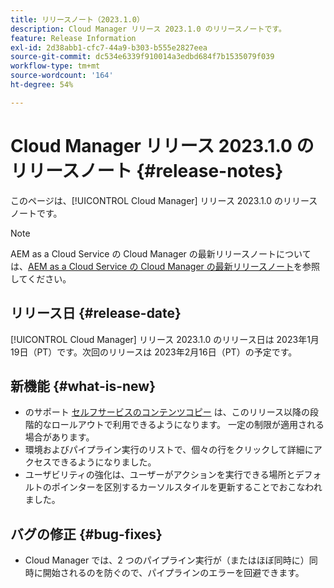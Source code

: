 ```yaml
---
title: リリースノート（2023.1.0）
description: Cloud Manager リリース 2023.1.0 のリリースノートです。
feature: Release Information
exl-id: 2d38abb1-cfc7-44a9-b303-b555e2827eea
source-git-commit: dc534e6339f910014a3edbd684f7b1535079f039
workflow-type: tm+mt
source-wordcount: '164'
ht-degree: 54%

---
```



# Cloud Manager リリース 2023.1.0 のリリースノート {#release-notes}

このページは、[!UICONTROL Cloud Manager] リリース 2023.1.0 のリリースノートです。

>[!NOTE]
>
>AEM as a Cloud Service の Cloud Manager の最新リリースノートについては、[AEM as a Cloud Service の Cloud Manager の最新リリースノート](https://experienceleague.adobe.com/docs/experience-manager-cloud-service/content/implementing/using-cloud-manager/release-notes-cloud-manager/release-notes-cm-current.html?lang=ja)を参照してください。

## リリース日 {#release-date}

[!UICONTROL Cloud Manager] リリース 2023.1.0 のリリース日は 2023年1月19日（PT）です。次回のリリースは 2023年2月16日（PT）の予定です。

## 新機能 {#what-is-new}

* のサポート [セルフサービスのコンテンツコピー](/help/using/content-copy.md) は、このリリース以降の段階的なロールアウトで利用できるようになります。 一定の制限が適用される場合があります。
* 環境およびパイプライン実行のリストで、個々の行をクリックして詳細にアクセスできるようになりました。
* ユーザビリティの強化は、ユーザーがアクションを実行できる場所とデフォルトのポインターを区別するカーソルスタイルを更新することでおこなわれました。

## バグの修正 {#bug-fixes}

* Cloud Manager では、2 つのパイプライン実行が（またはほぼ同時に）同時に開始されるのを防ぐので、パイプラインのエラーを回避できます。
